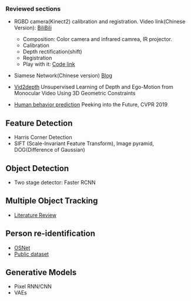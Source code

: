 ### Reviewed sections
 + RGBD camera(Kinect2) calibration and registration. Video link(Chinese Version): [BiliBili](https://www.bilibili.com/video/av78512142?from=search&seid=4656940909798198462) 
 	+ Composition: Color camera and infrared camrea, IR projector.
 	+ Calibration
 	+ Depth rectification(shift)
 	+ Registration
 	+ Play with it: [Code link](https://github.com/code-iai/iai_kinect2)

+ Siamese Network(Chinese version) [Blog](https://blog.csdn.net/sxf1061926959/article/details/54836696)

+ [Vid2depth](https://arxiv.org/pdf/1802.05522.pdf) Unsupervised Learning of Depth and Ego-Motion from Monocular Video Using 3D Geometric Constraints

+ [Human behavior prediction](http://openaccess.thecvf.com/content_CVPR_2019/papers/Liang_Peeking_Into_the_Future_Predicting_Future_Person_Activities_and_Locations_CVPR_2019_paper.pdf) Peeking into the Future, CVPR 2019

## Feature Detection
+ Harris Corner Detection
+ SIFT (Scale-Invariant Feature Transform), Image pyramid, DOG(Difference of Gaussian)

## Object Detection
+ Two stage detector: Faster RCNN

## Multiple Object Tracking
+ [Literature Review](https://arxiv.org/pdf/1409.7618.pdf)

## Person re-identification
+ [OSNet](https://arxiv.org/pdf/1905.00953.pdf)
+ [Public dataset](https://robustsystems.coe.neu.edu/sites/robustsystems.coe.neu.edu/files/systems/projectpages/reiddataset.html)



## Generative Models
+ Pixel RNN/CNN
+ VAEs